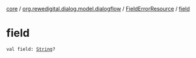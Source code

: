 [core](../../index.md) / [org.rewedigital.dialog.model.dialogflow](../index.md) / [FieldErrorResource](index.md) / [field](./field.md)

# field

`val field: `[`String`](https://kotlinlang.org/api/latest/jvm/stdlib/kotlin/-string/index.html)`?`